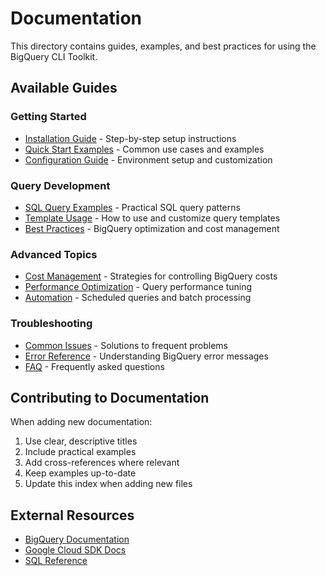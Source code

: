 # Documentation

This directory contains guides, examples, and best practices for using the BigQuery CLI Toolkit.

## Available Guides

### Getting Started
- [Installation Guide](installation.md) - Step-by-step setup instructions
- [Quick Start Examples](quick-start.md) - Common use cases and examples
- [Configuration Guide](configuration.md) - Environment setup and customization

### Query Development
- [SQL Query Examples](query-examples.md) - Practical SQL query patterns
- [Template Usage](template-usage.md) - How to use and customize query templates
- [Best Practices](best-practices.md) - BigQuery optimization and cost management

### Advanced Topics
- [Cost Management](cost-management.md) - Strategies for controlling BigQuery costs
- [Performance Optimization](performance-optimization.md) - Query performance tuning
- [Automation](automation.md) - Scheduled queries and batch processing

### Troubleshooting
- [Common Issues](troubleshooting.md) - Solutions to frequent problems
- [Error Reference](error-reference.md) - Understanding BigQuery error messages
- [FAQ](faq.md) - Frequently asked questions

## Contributing to Documentation

When adding new documentation:

1. Use clear, descriptive titles
2. Include practical examples
3. Add cross-references where relevant
4. Keep examples up-to-date
5. Update this index when adding new files

## External Resources

- [BigQuery Documentation](https://cloud.google.com/bigquery/docs)
- [Google Cloud SDK Docs](https://cloud.google.com/sdk/docs)
- [SQL Reference](https://cloud.google.com/bigquery/docs/reference/standard-sql)
